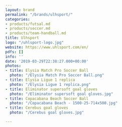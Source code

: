 ```yaml
---
layout: brand
permalink: "/brands/ulhsport/"
categories:
- products/futsal.md
- products/soccer.md
- products/team-handball.md
title: Ulhsport
logo: "/uhlsport-logo.jpg"
website: https://www.uhlsport.com/en/
pdfs: []
info: ''
date: '2019-03-29T22:38:27.000+00:00'
photos:
- title: Elysia Match Pro Soccer Ball
  photo: "/Elysia Match Pro Soccer Ball.png"
- title: Elysia Ligue 1 replica
  photo: "/Elysia Ligue 1 replica.png"
- title: Eliminator supersoft goal gloves
  photo: "/Eliminator supersoft goal gloves.jpg"
- title: Copacabana Beach Soccer Ball
  photo: "/Copacabana Beach - 1500-25-714x500.jpg"
- title: Cerebus goal gloves
  photo: "/Cerebus goal gloves.jpg"

---
```


